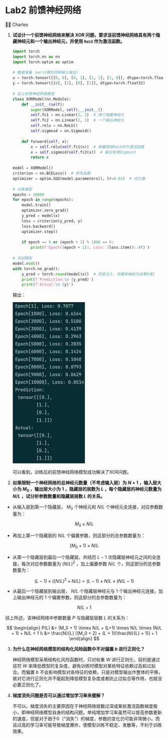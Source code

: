 # Lab2 前馈神经网络

:man_student: Charles

1. **试设计一个前馈神经网络来解决 XOR 问题，要求该前馈神经网络具有两个隐藏神经元和一个输出神经元，并使用 `ReLU` 作为激活函数。**

   ```python
   import torch
   import torch.nn as nn
   import torch.optim as optim
   
   # 数据准备（xor计算的四种输入输出）
   x = torch.tensor([[0, 0], [0, 1], [1, 1], [1, 0]], dtype=torch.float32)
   y = torch.tensor([[0], [1], [0], [1]], dtype=torch.float32)
   
   # 定义前馈神经网络模型
   class XORModel(nn.Module):
       def __init__(self):
           super(XORModel, self).__init__()
           self.fc1 = nn.Linear(2, 2)  # 两个隐藏神经元
           self.fc2 = nn.Linear(2, 1)  # 一个输出神经元
           self.relu = nn.ReLU()
           self.sigmoid = nn.Sigmoid()
   
       def forward(self, x):
           x = self.relu(self.fc1(x))  # 隐藏层用ReLU作为激活函数
           x = self.sigmoid(self.fc2(x))  # 输出层用Sigmoid
           return x
   
   model = XORModel()
   criterion = nn.BCELoss()  # 损失函数
   optimizer = optim.SGD(model.parameters(), lr=0.01)  # 优化器
   
   # 训练模型
   epochs = 10000
   for epoch in range(epochs):
       model.train()
       optimizer.zero_grad()
       y_pred = model(x)
       loss = criterion(y_pred, y)
       loss.backward()
       optimizer.step()
       
       if epoch == 0 or (epoch + 1) % 1000 == 0:
           print(f'Epoch[{epoch + 1}], Loss: {loss.item():.4f}')
       
   # 测试模型
   model.eval()
   with torch.no_grad():
       y_pred = torch.round(model(x))  # 四舍五入，将概率映射为结果0或1
       print(f'Prediction:\n {y_pred}')
       print(f'Actual:\n {y}')
   ```

   输出：

   <img src="./output" alt="output" style="zoom: 67%;" /> 

   可以看到，训练后的前馈神经网络模型成功解决了XOR问题。

   

2. **如果限制一个神经网络的总神经元数量（不考虑输入层）为 $N+1$ ，输入层大小为 $M_0$ ，输出层大小为 $1$  ，隐藏层的层数为 $L$ ，每个隐藏层的神经元数量为 $N/L$ ，试分析参数数量和隐藏层层数 $L$ 的关系。**

- 从输入层到第一个隐藏层， $M_0$ 个神经元和 $N/L$ 个神经元全连接，对应参数数量为：

$$
M_0 \times N/L
$$
     
- 再加上第一个隐藏层的 $N/L$ 个偏置参数，则这部分的总参数数量为：
     
$$
(M_0 + 1) \times N/L
$$
     
   - 从第一个隐藏层到最后一个隐藏层，共经历 $L - 1$ 次隐藏层神经元之间的全连接，每次对应参数数量为 $(N/L)^2$ ，加上偏置参数 $N/L$ 个，则这部分的总参数数量为：

$$
(L - 1) \times ((N/L)^2 + N/L) = (L-1) \times N/L \times (N/L - 1)
$$
     
   - 从最后一个隐藏层到输出层， $N/L$ 个隐藏层神经元与 $1$ 个输出神经元连接，加上输出神经元的 $1$ 个偏置参数，则这部分的总参数数量为：

$$
N/L + 1
$$
     

   综上所述，该神经网络中参数数量 $P$ 与隐藏层层数 $L$ 的关系为：

$$
   \begin{align}
   P(L) &= (M_0 + 1) \times N/L + (L+1) \times N/L \times (N/L + 1) + N/L + 1 \\
   &= \frac{N}{L} [(M_0 + 2) + (L + 1)(\frac{N}{L} + 1)] + 1
   \end{align}
$$
   

3. **为什么在神经网络模型的结构化风险函数中不对偏置 $b$ 进行正则化？**

   神经网络模型采用结构化风险函数时，只对权重 $W$ 进行正则化，目的是通过惩罚 $W$ 来降低模型的复杂度，避免训练时模型对某些特征依赖过高和过拟合。而偏置 $b$ 不会影响模型对各特征的依赖，只是对模型输出作整体的平移，故对它进行正则化并不能起到降低模型复杂度或者防止过拟合等作用，也就没必要正则化了。

   

4. **梯度消失问题是否可以通过增加学习率来缓解？**

   不可以。梯度消失的主要原因在于神经网络层数过深或某些激活函数梯度极小，即神经网络模型自身的结构问题。单纯增加学习率虽然可以提高参数更新的速度，但是对于趋于0（“消失”）的梯度，参数的变化仍可能非常微小。而且过高的学习率可能导致梯度爆炸，使模型训练不稳定、发散等，不利于训练效果。
